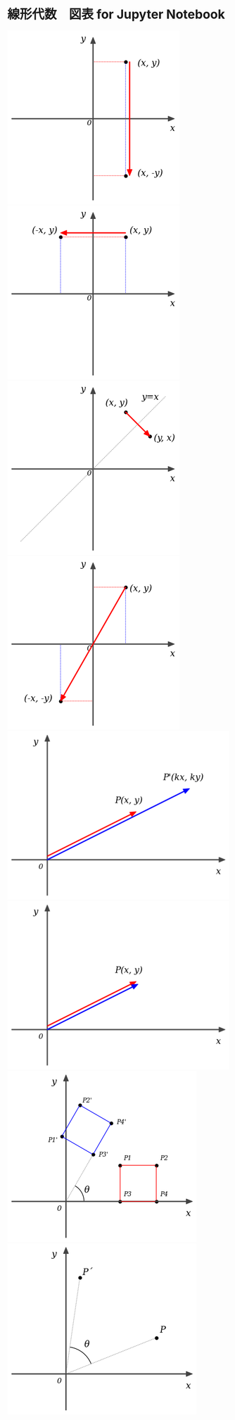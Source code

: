 線形代数　図表 for Jupyter Notebook
===

<img src="fig02_01.png" title="fig02_01" />
<img src="fig02_02.png" title="fig02_02" />
<img src="fig02_03.png" title="fig02_03" />
<img src="fig02_04.png" title="fig02_04" />
<img src="fig02_05.png" title="fig02_05" />
<img src="fig02_06.png" title="fig02_06" />
<img src="fig02_07.png" title="fig02_07" />
<img src="fig02_08.png" title="fig02_08" />

